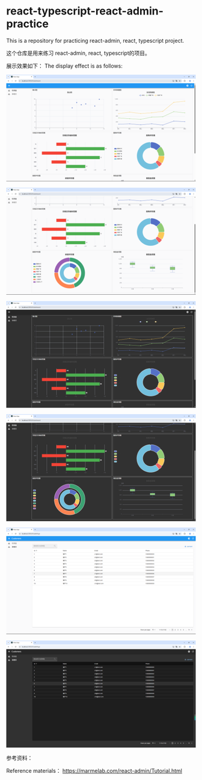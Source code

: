 # react-typescript-react-admin-practice
This is a repository for practicing react-admin, react, typescript project.

这个仓库是用来练习 react-admin, react, typescript的项目。

展示效果如下：
The display effect is as follows:

![](https://github.com/FreshmanJay/react-typescript-react-admin-practice/blob/2192210a427758ab437cbfdb238f26f81146c7bc/src/assets/pic_01.png?raw=true)

![](https://github.com/FreshmanJay/react-typescript-react-admin-practice/blob/2192210a427758ab437cbfdb238f26f81146c7bc/src/assets/pic_02.png?raw=true)

![](https://github.com/FreshmanJay/react-typescript-react-admin-practice/blob/2192210a427758ab437cbfdb238f26f81146c7bc/src/assets/pic_03.png?raw=true)

![](https://github.com/FreshmanJay/react-typescript-react-admin-practice/blob/2192210a427758ab437cbfdb238f26f81146c7bc/src/assets/pic_04.png?raw=true)

![](https://github.com/FreshmanJay/react-typescript-react-admin-practice/blob/763c4ad78491162c827406e816a4151e99c16738/src/assets/pic_05.png?raw=true)

![](https://github.com/FreshmanJay/react-typescript-react-admin-practice/blob/2192210a427758ab437cbfdb238f26f81146c7bc/src/assets/pic_06.png?raw=true)

参考资料：

Reference materials： https://marmelab.com/react-admin/Tutorial.html

